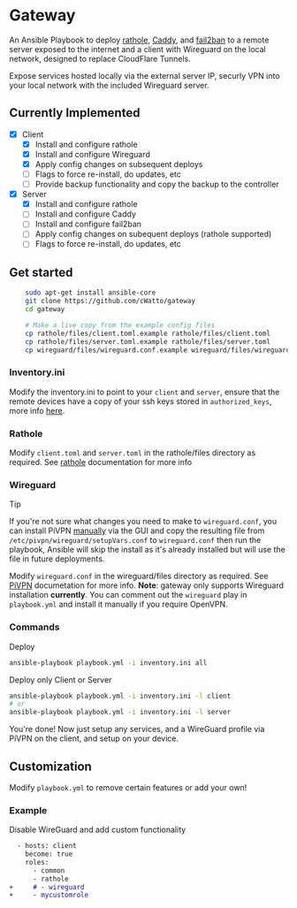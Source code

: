 
# Gateway
An Ansible Playbook to deploy [rathole](https://github.com/rapiz1/rathole), [Caddy](https://caddyserver.com/), and [fail2ban](https://github.com/fail2ban/fail2ban) to a remote server exposed to the internet and a client with Wireguard on the local network, designed to replace CloudFlare Tunnels.

Expose services hosted locally via the external server IP, securly VPN into your local network with the included Wireguard server.

## Currently Implemented
- [x] Client
    - [x] Install and configure rathole 
    - [x] Install and configure Wireguard
    - [x] Apply config changes on subsequent deploys
    - [ ] Flags to force re-install, do updates, etc
    - [ ] Provide backup functionality and copy the backup to the controller 
- [x] Server
    - [x] Install and configure rathole
    - [ ] Install and configure Caddy
    - [ ] Install and configure fail2ban
    - [ ] Apply config changes on subequent deploys (rathole supported)
    - [ ] Flags to force re-install, do updates, etc

## Get started
```bash
    sudo apt-get install ansible-core
    git clone https://github.com/cWatto/gateway
    cd gateway

    # Make a live copy from the example config files
    cp rathole/files/client.toml.example rathole/files/client.toml
    cp rathole/files/server.toml.example rathole/files/server.toml
    cp wireguard/files/wireguard.conf.example wireguard/files/wireguard.conf
```

### Inventory.ini
Modify the inventory.ini to point to your `client` and `server`, ensure that the remote devices have a copy of your ssh keys stored in `authorized_keys`, more info [here](https://www.ssh.com/academy/ssh/copy-id).
### Rathole
Modify `client.toml` and `server.toml` in the rathole/files directory as required. See [rathole](https://github.com/rapiz1/rathole/tree/main) documentation for more info

### Wireguard
> [!TIP]
> If you're not sure what changes you need to make to `wireguard.conf`, you can install PiVPN [manually](https://docs.pivpn.io/install/) via the GUI and copy the resulting file from `/etc/pivpn/wireguard/setupVars.conf` to `wireguard.conf` then run the playbook, Ansible will skip the install as it's already installed but will use the file in future deployments.

Modify `wireguard.conf` in the wireguard/files directory as required. See [PiVPN](https://docs.pivpn.io/guides/user-data/) documetation for more info.
**Note**: gateway only supports Wireguard installation **currently**. You can comment out the `wireguard` play in `playbook.yml` and install it manually if you require OpenVPN. 



### Commands
Deploy
```bash 
ansible-playbook playbook.yml -i inventory.ini all
```

Deploy only Client or Server

```bash 
ansible-playbook playbook.yml -i inventory.ini -l client 
# or 
ansible-playbook playbook.yml -i inventory.ini -l server 
```

You're done! Now just setup any services, and a WireGuard profile via PiVPN on the client, and setup on your device.

## Customization
Modify `playbook.yml` to remove certain features or add your own!

### Example
Disable WireGuard and add custom functionality
```diff
  - hosts: client
    become: true
    roles:
      - common
      - rathole
+     # - wireguard
+     - mycustomrole
```